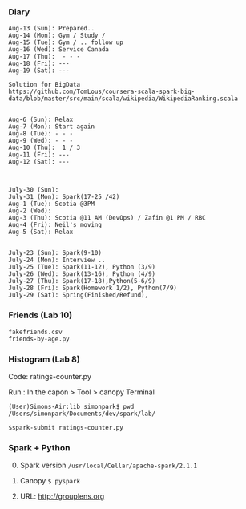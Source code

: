 
### Diary
```
Aug-13 (Sun): Prepared..
Aug-14 (Mon): Gym / Study /
Aug-15 (Tue): Gym / .. follow up
Aug-16 (Wed): Service Canada
Aug-17 (Thu):  - - - 
Aug-18 (Fri): ---
Aug-19 (Sat): ---

Solution for BigData
https://github.com/TomLous/coursera-scala-spark-big-data/blob/master/src/main/scala/wikipedia/WikipediaRanking.scala


Aug-6 (Sun): Relax
Aug-7 (Mon): Start again
Aug-8 (Tue): - - -
Aug-9 (Wed): - - -
Aug-10 (Thu):  1 / 3
Aug-11 (Fri): ---
Aug-12 (Sat): ---



July-30 (Sun): 
July-31 (Mon): Spark(17-25 /42)
Aug-1 (Tue): Scotia @3PM
Aug-2 (Wed): 
Aug-3 (Thu): Scotia @11 AM (DevOps) / Zafin @1 PM / RBC
Aug-4 (Fri): Neil's moving
Aug-5 (Sat): Relax


July-23 (Sun): Spark(9-10)
July-24 (Mon): Interview ..
July-25 (Tue): Spark(11-12), Python (3/9)
July-26 (Wed): Spark(13-16), Python (4/9) 
July-27 (Thu): Spark(17-18),Python(5-6/9)
July-28 (Fri): Spark(Homework 1/2), Python(7/9)
July-29 (Sat): Spring(Finished/Refund), 
```


### Friends (Lab 10)
```
fakefriends.csv
friends-by-age.py
```

### Histogram (Lab 8)
Code: ratings-counter.py

Run : In the capon > Tool > canopy Terminal
```
(User)Simons-Air:lib simonpark$ pwd
/Users/simonpark/Documents/dev/spark/lab/

$spark-submit ratings-counter.py 
```


### Spark + Python

0. Spark version
`/usr/local/Cellar/apache-spark/2.1.1`

1. Canopy
`$ pyspark`
2. URL: http://grouplens.org
